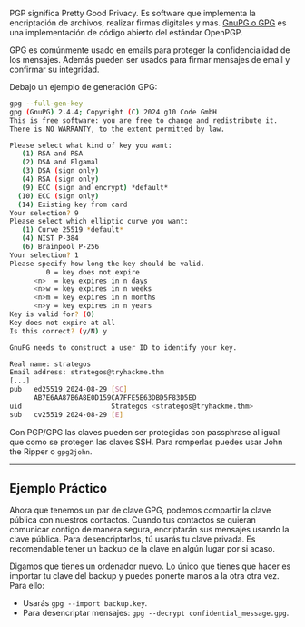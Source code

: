 PGP significa Pretty Good Privacy. Es software que implementa la encriptación de archivos, realizar firmas digitales y más. [GnuPG o GPG](https://gnupg.org/) es una implementación de código abierto del estándar OpenPGP.

GPG es comúnmente usado en emails para proteger la confidencialidad de los mensajes. Además pueden ser usados para firmar mensajes de email y confirmar su integridad.

Debajo un ejemplo de generación GPG:

```bash
gpg --full-gen-key
gpg (GnuPG) 2.4.4; Copyright (C) 2024 g10 Code GmbH
This is free software: you are free to change and redistribute it.
There is NO WARRANTY, to the extent permitted by law.

Please select what kind of key you want:
   (1) RSA and RSA
   (2) DSA and Elgamal
   (3) DSA (sign only)
   (4) RSA (sign only)
   (9) ECC (sign and encrypt) *default*
  (10) ECC (sign only)
  (14) Existing key from card
Your selection? 9
Please select which elliptic curve you want:
   (1) Curve 25519 *default*
   (4) NIST P-384
   (6) Brainpool P-256
Your selection? 1
Please specify how long the key should be valid.
         0 = key does not expire
      <n>  = key expires in n days
      <n>w = key expires in n weeks
      <n>m = key expires in n months
      <n>y = key expires in n years
Key is valid for? (0) 
Key does not expire at all
Is this correct? (y/N) y

GnuPG needs to construct a user ID to identify your key.

Real name: strategos
Email address: strategos@tryhackme.thm
[...]
pub   ed25519 2024-08-29 [SC]
      AB7E6AA87B6A8E0D159CA7FFE5E63DBD5F83D5ED
uid                      Strategos <strategos@tryhackme.thm>
sub   cv25519 2024-08-29 [E]
```

Con PGP/GPG las claves pueden ser protegidas con passphrase al igual que como se protegen las claves SSH. Para romperlas puedes usar John the Ripper o `gpg2john`.

-------------
<h2>Ejemplo Práctico</h2>
Ahora que tenemos un par de clave GPG, podemos compartir la clave pública con nuestros contactos. Cuando tus contactos se quieran comunicar contigo de manera segura, encriptarán sus mensajes usando la clave pública. Para desencriptarlos, tú usarás tu clave privada. Es recomendable tener un backup de la clave en algún lugar por si acaso.

Digamos que tienes un ordenador nuevo. Lo único que tienes que hacer es importar tu clave del backup y puedes ponerte manos a la otra otra vez. Para ello:

- Usarás `gpg --import backup.key`.
- Para desencriptar mensajes: `gpg --decrypt confidential_message.gpg`.